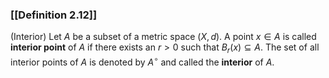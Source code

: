 ### [[Definition 2.12]]

(Interior) Let $A$ be a subset of a metric space $(X,d)$. A point $x \in A$ is called **interior point** of $A$ if there exists an $r > 0$ such that $B_r(x) \subseteq A$. The set of all interior points of $A$ is denoted by $A^\circ$ and called the **interior** of $A$.